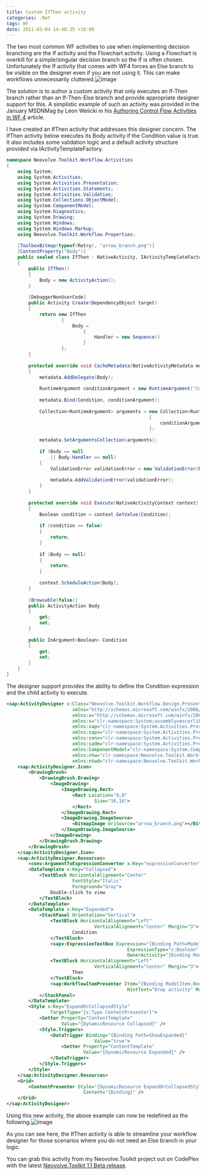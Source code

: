 ```yaml
---
title: Custom IfThen activity
categories: .Net
tags: WF
date: 2011-03-04 14:48:35 +10:00
---
```


The two most common WF activities to use when implementing decision branching are the If activity and the Flowchart activity. Using a Flowchart is overkill for a simple/singular decision branch so the If is often chosen. Unfortunately the If activity that comes with WF4 forces an Else branch to be visible on the designer even if you are not using it. This can make workflows unnecessarily cluttered.![image][0]

The solution is to author a custom activity that only executes an If-Then branch rather than an If-Then-Else branch and provide appropriate designer support for this. A simplistic example of such an activity was provided in the January MSDNMag by Leon Welicki in his [Authoring Control Flow Activities in WF 4][1] article.

<!--more-->

I have created an IfThen activity that addresses this designer concern. The IfThen activity below executes its Body activity if the Condition value is true. It also includes some validation logic and a default activity structure provided via IActivityTemplateFactory.

```csharp
namespace Neovolve.Toolkit.Workflow.Activities
{
    using System;
    using System.Activities;
    using System.Activities.Presentation;
    using System.Activities.Statements;
    using System.Activities.Validation;
    using System.Collections.ObjectModel;
    using System.ComponentModel;
    using System.Diagnostics;
    using System.Drawing;
    using System.Windows;
    using System.Windows.Markup;
    using Neovolve.Toolkit.Workflow.Properties;
    
    [ToolboxBitmap(typeof(Retry), "arrow_branch.png")]
    [ContentProperty("Body")]
    public sealed class IfThen : NativeActivity, IActivityTemplateFactory
    {
        public IfThen()
        {
            Body = new ActivityAction();
        }
    
        [DebuggerNonUserCode]
        public Activity Create(DependencyObject target)
        {
            return new IfThen
                    {
                        Body =
                            {
                                Handler = new Sequence()
                            }
                    };
        }
    
        protected override void CacheMetadata(NativeActivityMetadata metadata)
        {
            metadata.AddDelegate(Body);
    
            RuntimeArgument conditionArgument = new RuntimeArgument("Condition", typeof(Boolean), ArgumentDirection.In, true);
    
            metadata.Bind(Condition, conditionArgument);
    
            Collection<RuntimeArgument> arguments = new Collection<RuntimeArgument>
                                                    {
                                                        conditionArgument
                                                    };
    
            metadata.SetArgumentsCollection(arguments);
    
            if (Body == null
                || Body.Handler == null)
            {
                ValidationError validationError = new ValidationError(Resources.Activity_NoChildActivitiesDefined, true, "Body");
    
                metadata.AddValidationError(validationError);
            }
        }
    
        protected override void Execute(NativeActivityContext context)
        {
            Boolean condition = context.GetValue(Condition);
    
            if (condition == false)
            {
                return;
            }
    
            if (Body == null)
            {
                return;
            }
    
            context.ScheduleAction(Body);
        }
    
        [Browsable(false)]
        public ActivityAction Body
        {
            get;
            set;
        }
    
        public InArgument<Boolean> Condition
        {
            get;
            set;
        }
    }
}
```

The designer support provides the ability to define the Condition expression and the child activity to execute.

```xml
<sap:ActivityDesigner x:Class="Neovolve.Toolkit.Workflow.Design.Presentation.IfThenDesigner"
                        xmlns="http://schemas.microsoft.com/winfx/2006/xaml/presentation"
                        xmlns:x="http://schemas.microsoft.com/winfx/2006/xaml"
                        xmlns:s="clr-namespace:System;assembly=mscorlib"
                        xmlns:sap="clr-namespace:System.Activities.Presentation;assembly=System.Activities.Presentation"
                        xmlns:sapv="clr-namespace:System.Activities.Presentation.View;assembly=System.Activities.Presentation"
                        xmlns:conv="clr-namespace:System.Activities.Presentation.Converters;assembly=System.Activities.Presentation"
                        xmlns:sadm="clr-namespace:System.Activities.Presentation.Model;assembly=System.Activities.Presentation"
                        xmlns:ComponentModel="clr-namespace:System.ComponentModel;assembly=WindowsBase"
                        xmlns:ntw="clr-namespace:Neovolve.Toolkit.Workflow;assembly=Neovolve.Toolkit.Workflow"
                        xmlns:ntwd="clr-namespace:Neovolve.Toolkit.Workflow.Design">
    <sap:ActivityDesigner.Icon>
        <DrawingBrush>
            <DrawingBrush.Drawing>
                <ImageDrawing>
                    <ImageDrawing.Rect>
                        <Rect Location="0,0"
                                Size="16,16">
                        </Rect>
                    </ImageDrawing.Rect>
                    <ImageDrawing.ImageSource>
                        <BitmapImage UriSource="arrow_branch.png"></BitmapImage>
                    </ImageDrawing.ImageSource>
                </ImageDrawing>
            </DrawingBrush.Drawing>
        </DrawingBrush>
    </sap:ActivityDesigner.Icon>
    <sap:ActivityDesigner.Resources>
        <conv:ArgumentToExpressionConverter x:Key="expressionConverter" />
        <DataTemplate x:Key="Collapsed">
            <TextBlock HorizontalAlignment="Center"
                        FontStyle="Italic"
                        Foreground="Gray">
                Double-click to view
            </TextBlock>
        </DataTemplate>
        <DataTemplate x:Key="Expanded">
            <StackPanel Orientation="Vertical">
                <TextBlock HorizontalAlignment="Left"
                                VerticalAlignment="Center" Margin="3">
                        Condition
                </TextBlock>
                <sapv:ExpressionTextBox Expression="{Binding Path=ModelItem.Condition, Converter={StaticResource expressionConverter}}"
                                            ExpressionType="s:Boolean"
                                            OwnerActivity="{Binding ModelItem}" Margin="3" />
                <TextBlock HorizontalAlignment="Left"
                                VerticalAlignment="Center" Margin="3">
                        Then
                </TextBlock>
                <sap:WorkflowItemPresenter Item="{Binding ModelItem.Body.Handler}"
                                            HintText="Drop activity" Margin="3" />
            </StackPanel>
        </DataTemplate>
        <Style x:Key="ExpandOrCollapsedStyle"
                TargetType="{x:Type ContentPresenter}">
            <Setter Property="ContentTemplate"
                    Value="{DynamicResource Collapsed}" />
            <Style.Triggers>
                <DataTrigger Binding="{Binding Path=ShowExpanded}"
                                Value="true">
                    <Setter Property="ContentTemplate"
                            Value="{DynamicResource Expanded}" />
                </DataTrigger>
            </Style.Triggers>
        </Style>
    </sap:ActivityDesigner.Resources>
    <Grid>
        <ContentPresenter Style="{DynamicResource ExpandOrCollapsedStyle}"
                            Content="{Binding}" />
    </Grid>
</sap:ActivityDesigner>
```

Using this new activity, the above example can now be redefined as the following.![image][2]

As you can see here, the IfThen activity is able to streamline your workflow designer for those scenarios where you do not need an Else branch in your logic.

You can grab this activity from my Neovolve.Toolkit project out on CodePlex with the latest [Neovolve.Toolkit 1.1 Beta release][3].

[0]: /files/image_79.png
[1]: http://msdn.microsoft.com/en-us/magazine/gg535667.aspx
[2]: /files/image_80.png
[3]: http://neovolve.codeplex.com/releases/view/53499
